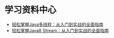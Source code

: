 # 学习资料中心

- [轻松掌握Java多线程：从入门到实战的全面指南](java-multithreading-tutorial/README.md)
- [轻松掌握Java8 Stream：从入门到实战的全面指南](java8-stream-tutorial/README.md)